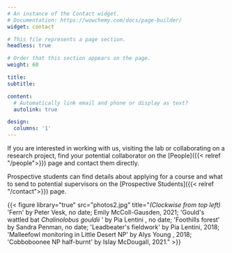 ```yaml
---
# An instance of the Contact widget.
# Documentation: https://wowchemy.com/docs/page-builder/
widget: contact

# This file represents a page section.
headless: true

# Order that this section appears on the page.
weight: 60

title: 
subtitle:

content:
  # Automatically link email and phone or display as text?
  autolink: true

design:
  columns: '1'
---
```

If you are interested in working with us, visiting the lab or collaborating on a research project, find your potential collaborator on the [People]({{< relref "/people">}}) page and contact them directly.   

Prospective students can find details about applying for a course and what to send to potential supervisors on the [Prospective Students]({{< relref "/contact">}}) page.

{{< figure library="true" src="photos2.jpg" title="_(Clockwise from top left)_ 'Fern' by Peter Vesk, no date; Emily McColl-Gausden, 2021; 'Gould's wattled bat _Chalinolobus gouldii_ ' by Pia Lentini , no date; 'Foothills forest' by Sandra Penman, no date; 'Leadbeater's fieldwork' by Pia Lentini,  2018; 'Malleefowl monitoring in Little Desert NP' by Alys Young , 2018; 'Cobboboonee NP half-burnt' by Islay McDougall, 2021." >}}
